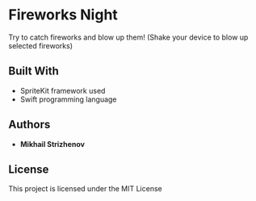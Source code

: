 # Fireworks Night

Try to catch fireworks and blow up them! (Shake your device to blow up selected fireworks)

## Built With

* SpriteKit framework used
* Swift programming language

## Authors

* **Mikhail Strizhenov**

## License

This project is licensed under the MIT License
